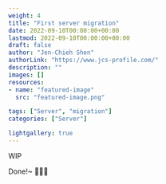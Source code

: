 ```yaml
---
weight: 4
title: "First server migration"
date: 2022-09-10T00:00:00+00:00
lastmod: 2022-09-10T00:00:00+00:00
draft: false
author: "Jen-Chieh Shen"
authorLink: "https://www.jcs-profile.com/"
description: ""
images: []
resources:
- name: "featured-image"
  src: "featured-image.png"

tags: ["Server", "migration"]
categories: ["Server"]

lightgallery: true
---
```


WIP

<!-- more -->

Done!~ 🥳🎉🎊
